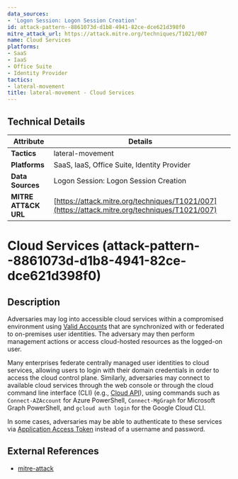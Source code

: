 ```yaml
---
data_sources:
- 'Logon Session: Logon Session Creation'
id: attack-pattern--8861073d-d1b8-4941-82ce-dce621d398f0
mitre_attack_url: https://attack.mitre.org/techniques/T1021/007
name: Cloud Services
platforms:
- SaaS
- IaaS
- Office Suite
- Identity Provider
tactics:
- lateral-movement
title: lateral-movement - Cloud Services
---
```


## Technical Details

| Attribute | Details |
|-----------|----------|
| **Tactics** | lateral-movement |
| **Platforms** | SaaS, IaaS, Office Suite, Identity Provider |
| **Data Sources** | Logon Session: Logon Session Creation |
| **MITRE ATT&CK URL** | [https://attack.mitre.org/techniques/T1021/007](https://attack.mitre.org/techniques/T1021/007) |

# Cloud Services (attack-pattern--8861073d-d1b8-4941-82ce-dce621d398f0)

## Description
Adversaries may log into accessible cloud services within a compromised environment using [Valid Accounts](https://attack.mitre.org/techniques/T1078) that are synchronized with or federated to on-premises user identities. The adversary may then perform management actions or access cloud-hosted resources as the logged-on user. 

Many enterprises federate centrally managed user identities to cloud services, allowing users to login with their domain credentials in order to access the cloud control plane. Similarly, adversaries may connect to available cloud services through the web console or through the cloud command line interface (CLI) (e.g., [Cloud API](https://attack.mitre.org/techniques/T1059/009)), using commands such as <code>Connect-AZAccount</code> for Azure PowerShell, <code>Connect-MgGraph</code> for Microsoft Graph PowerShell, and <code>gcloud auth login</code> for the Google Cloud CLI.

In some cases, adversaries may be able to authenticate to these services via [Application Access Token](https://attack.mitre.org/techniques/T1550/001) instead of a username and password. 

## External References
- [mitre-attack](https://attack.mitre.org/techniques/T1021/007)
